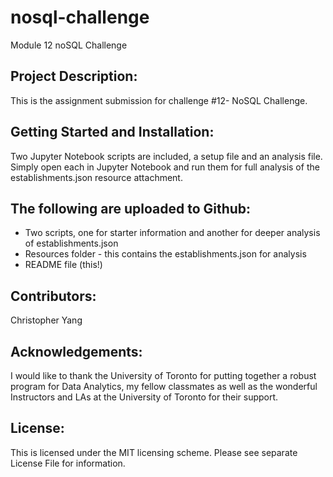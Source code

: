 # nosql-challenge
Module 12 noSQL Challenge

## Project Description:
This is the assignment submission for challenge #12- NoSQL Challenge. 

## Getting Started and Installation:
Two Jupyter Notebook scripts are included, a setup file and an analysis file. Simply open each in Jupyter Notebook and run them for full analysis of the establishments.json resource attachment.

## The following are uploaded to Github:
* Two scripts, one for starter information and another for deeper analysis of establishments.json
* Resources folder - this contains the establishments.json for analysis
* README file (this!)

## Contributors:
Christopher Yang

## Acknowledgements:
I would like to thank the University of Toronto for putting together a robust program for Data Analytics, my fellow classmates as well as the wonderful Instructors and LAs at the University of Toronto for their support.

## License:
This is licensed under the MIT licensing scheme. Please see separate License File for information.
